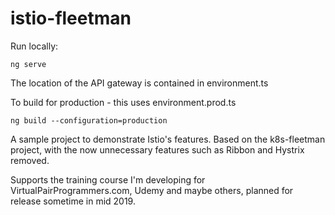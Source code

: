 # istio-fleetman

Run locally:

```
ng serve
```
The location of the API gateway is contained in environment.ts

To build for production - this uses environment.prod.ts

```
ng build --configuration=production
```

A sample project to demonstrate Istio's features. Based on the k8s-fleetman project, with the now unnecessary features such as Ribbon and Hystrix removed.

Supports the training course I'm developing for VirtualPairProgrammers.com, Udemy and maybe others, planned for release sometime in mid 2019.
